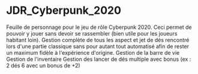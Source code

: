 # JDR_Cyberpunk_2020

Feuille de personnage pour le jeu de rôle Cyberpunk 2020.
Ceci permet de pouvoir y jouer sans devoir se rassembler (bien utile pour les joueurs habitant loin).
Gestion complète de tous les aspect et jet de dés rencontré lors d'une partie classique sans pour autant tout automatisé afin de rester un maximum fidèle à l'expérience d'origine.
  Gestion de la barre de vie
  Gestion de l'inventaire
  Gestion des lancer de dés multiple avec bonus (ex : 2 dés 6 avec un bonus de +2)
